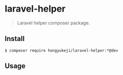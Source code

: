 # laravel-helper

> Laravel helper composer package.

## Install

```shell
$ composer require hongyukeji/laravel-helper:*@dev
```

## Usage

```

```
